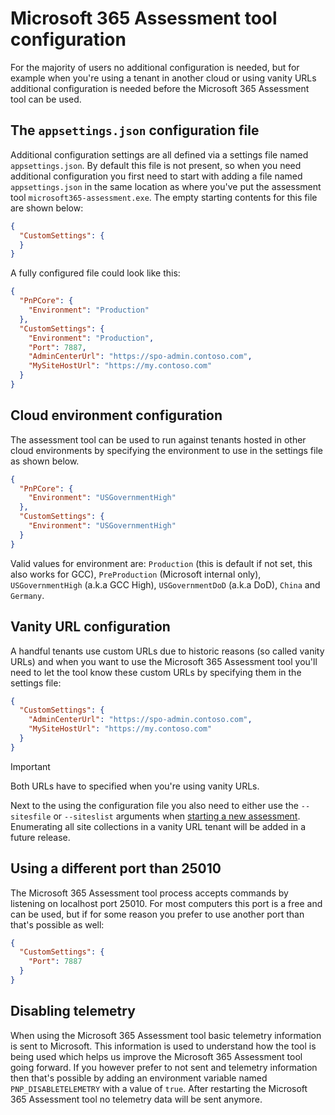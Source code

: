 # Microsoft 365 Assessment tool configuration

For the majority of users no additional configuration is needed, but for example when you're using a tenant in another cloud or using vanity URLs additional configuration is needed before the Microsoft 365 Assessment tool can be used.

## The `appsettings.json` configuration file

Additional configuration settings are all defined via a settings file named `appsettings.json`. By default this file is not present, so when you need additional configuration you first need to start with adding a file named `appsettings.json` in the same location as where you've put the assessment tool `microsoft365-assessment.exe`. The empty starting contents for this file are shown below:

```json
{
  "CustomSettings": {
  }
}
```

A fully configured file could look like this:

```json
{
  "PnPCore": {
    "Environment": "Production"
  },
  "CustomSettings": {
    "Environment": "Production",    
    "Port": 7887,
    "AdminCenterUrl": "https://spo-admin.contoso.com",
    "MySiteHostUrl": "https://my.contoso.com"
  }
}
```

## Cloud environment configuration

The assessment tool can be used to run against tenants hosted in other cloud environments by specifying the environment to use in the settings file as shown below.

```json
{
  "PnPCore": {
    "Environment": "USGovernmentHigh"
  },
  "CustomSettings": {
    "Environment": "USGovernmentHigh"    
  }
}
```

Valid values for environment are: `Production` (this is default if not set, this also works for GCC), `PreProduction` (Microsoft internal only), `USGovernmentHigh` (a.k.a GCC High), `USGovernmentDoD` (a.k.a DoD), `China` and `Germany`.

## Vanity URL configuration

A handful tenants use custom URLs due to historic reasons (so called vanity URLs) and when you want to use the Microsoft 365 Assessment tool you'll need to let the tool know these custom URLs by specifying them in the settings file:

```json
{
  "CustomSettings": {
    "AdminCenterUrl": "https://spo-admin.contoso.com",
    "MySiteHostUrl": "https://my.contoso.com"
  }
}
```

> [!Important]
> Both URLs have to specified when you're using vanity URLs.

Next to the using the configuration file you also need to either use the `--sitesfile` or `--siteslist` arguments when [starting a new assessment](assess-start.md). Enumerating all site collections in a vanity URL tenant will be added in a future release.

## Using a different port than 25010

The Microsoft 365 Assessment tool process accepts commands by listening on localhost port 25010. For most computers this port is a free and can be used, but if for some reason you prefer to use another port than that's possible as well:

```json
{
  "CustomSettings": {
    "Port": 7887
  }
}
```

## Disabling telemetry

When using the Microsoft 365 Assessment tool basic telemetry information is sent to Microsoft. This information is used to understand how the tool is being used which helps us improve the Microsoft 365 Assessment tool going forward. If you however prefer to not sent and telemetry information then that's possible by adding an environment variable named `PNP_DISABLETELEMETRY` with a value of `true`. After restarting the Microsoft 365 Assessment tool no telemetry data will be sent anymore.
